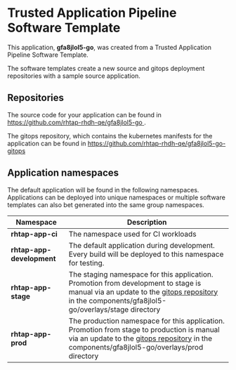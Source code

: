 # Trusted Application Pipeline Software Template

This application, **gfa8jlol5-go**, was created from a Trusted Application Pipeline Software Template.

The software templates create a new source and gitops deployment repositories with a sample source application. 

## Repositories

The source code for your application can be found in [https://github.com/rhtap-rhdh-qe/gfa8jlol5-go ](https://github.com/rhtap-rhdh-qe/gfa8jlol5-go ).
 
The gitops repository, which contains the kubernetes manifests for the application can be found in 
[https://github.com/rhtap-rhdh-qe/gfa8jlol5-go-gitops ](https://github.com/rhtap-rhdh-qe/gfa8jlol5-go-gitops ) 

## Application namespaces 

The default application will be found in the following namespaces. Applications can be deployed into unique namespaces or multiple software templates can also bet generated into the same group namespaces.  

|  Namespace   |  Description   |  
| -------- | -------- |
| **rhtap-app-ci** | The namespace used for CI workloads |
| **rhtap-app-development** | The default application during development. Every build will be deployed to this namespace for testing. |
| **rhtap-app-stage** | The staging namespace for this application. Promotion from development to stage is manual via an update to the [gitops repository](https://github.com/rhtap-rhdh-qe/gfa8jlol5-go-gitops ) in the components/gfa8jlol5-go/overlays/stage directory |
| **rhtap-app-prod** | The production namespace for this application. Promotion from stage to production is manual via an update to the [gitops repository](https://github.com/rhtap-rhdh-qe/gfa8jlol5-go-gitops ) in the components/gfa8jlol5-go/overlays/prod directory |